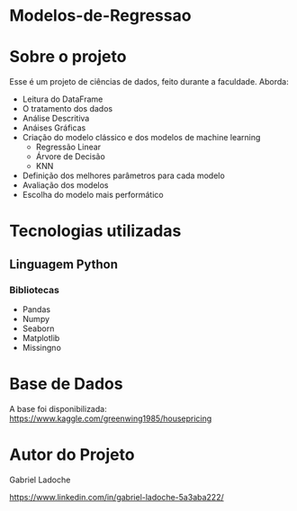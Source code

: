 # Modelos-de-Regressao

# Sobre o projeto

Esse é um projeto de ciências de dados, feito durante a faculdade. Aborda:
- Leitura do DataFrame
- O tratamento dos dados
- Análise Descritiva
- Anáises Gráficas 
- Criação do modelo clássico e dos modelos de machine learning
  - Regressão Linear
  - Árvore de Decisão  
  - KNN
- Definição dos melhores parâmetros para cada modelo 
- Avaliação dos modelos
- Escolha do modelo mais performático

# Tecnologias utilizadas
## Linguagem Python
### Bibliotecas
- Pandas 
- Numpy 
- Seaborn 
- Matplotlib 
- Missingno


# Base de Dados

A base foi disponibilizada: https://www.kaggle.com/greenwing1985/housepricing

# Autor do Projeto

Gabriel Ladoche

https://www.linkedin.com/in/gabriel-ladoche-5a3aba222/
